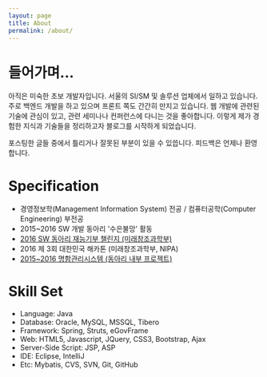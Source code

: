 ```yaml
---
layout: page
title: About
permalink: /about/
---
```


# 들어가며...

아직은 미숙한 초보 개발자입니다. 서울의 SI/SM 및 솔루션 업체에서 일하고 있습니다.
주로 백엔드 개발을 하고 있으며 프론트 쪽도 간간히 만지고 있습니다.
웹 개발에 관련된 기술에 관심이 있고, 관련 세미나나 컨퍼런스에 다니는 것을 좋아합니다.
이렇게 제가 경험한 지식과 기술들을 정리하고자 블로그를 시작하게 되었습니다.

포스팅한 글들 중에서 틀리거나 잘못된 부분이 있을 수 있씁니다. 피드백은 언제나 환영합니다.


# Specification

* 경영정보학(Management Information System) 전공 / 컴퓨터공학(Computer Engineering) 부전공
* 2015~2016 SW 개발 동아리 '수은불망' 활동
 * [2016 SW 동아리 재능기부 챌린지 (미래창조과학부)](https://github.com/eastglow/DJN)
 * 2016 제 3회 대한민국 해카톤 (미래창조과학부, NIPA)
 * [2015~2016 명함관리시스템 (동아리 내부 프로젝트)](http://https://github.com/eastglow/BCMS)

# Skill Set

* Language: Java
* Database: Oracle, MySQL, MSSQL, Tibero
* Framework: Spring, Struts, eGovFrame
* Web: HTML5, Javascript, JQuery, CSS3, Bootstrap, Ajax
* Server-Side Script: JSP, ASP
* IDE: Eclipse, IntelliJ
* Etc: Mybatis, CVS, SVN, Git, GitHub
